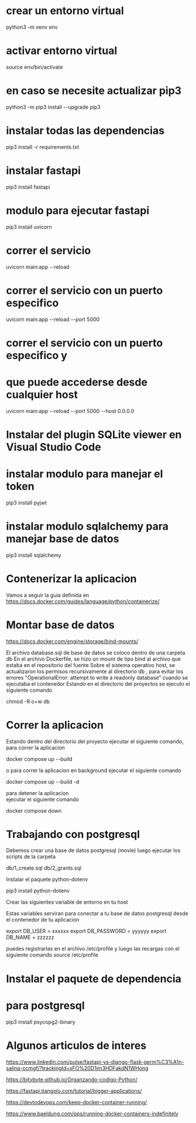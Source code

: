 # crear un entorno virtual 
python3 -m venv env 

# activar entorno virtual
source env/bin/activate

# en caso se necesite actualizar pip3
python3 -m pip3 install --upgrade pip3

# instalar todas las dependencias 
pip3 install -r requirements.txt

# instalar fastapi 
pip3 install fastapi 

# modulo para ejecutar fastapi
pip3 install uvicorn

# correr el servicio 
uvicorn main:app --reload

# correr el servicio con un puerto especifico
uvicorn main:app --reload --port 5000

# correr el servicio con un puerto especifico y 
# que puede accederse desde cualquier host 
uvicorn main:app --reload --port 5000 --host 0.0.0.0

# Instalar del plugin SQLite viewer en Visual Studio Code 

# instalar modulo para manejar el token
pip3 install pyjwt 

# instalar modulo sqlalchemy para manejar base de datos 
pip3 install sqlalchemy 



# Contenerizar la aplicacion 
 Vamos a seguir la guia definida en 
https://docs.docker.com/guides/language/python/containerize/


# Montar base de datos 
https://docs.docker.com/engine/storage/bind-mounts/

El archivo database.sql de base de datos se coloco dentro 
de una carpeta db
En el archivo Dockerfile, se hizo un mount de tipo bind 
al archivo que estaba en el repositorio del fuente 
Sobre el sistema operativo host, se actualizaron los permisos
recursivamente al directorio db , para evitar
los errores "OperationalError: attempt to write a readonly database"
cuando se ejecutaba el contenedor
Estando en el directorio del proyectos se ejecuto el siguiente comando

chmod -R o+w db 


# Correr la aplicacion 
Estando dentro del directorio del proyecto 
ejecutar el siguiente comando, para correr 
la aplicacion

docker compose up --build

o para correr la aplicacion en background 
ejecutar el siguiente comando 

docker compose up --build -d

para detener la aplicacion    
ejecutar el siguiente comando 

docker compose down 



# Trabajando con postgresql

Debemos crear una base de datos postgresql (movie)
luego ejecutar los scripts de la carpeta

db/1_create.sql 
db/2_grants.sql 

Instalar el paquete python-dotenv

pip3 install python-dotenv

Crear las siguientes variable de entorno 
en tu host 

Estas variables serviran para conectar
a tu base de datos postgresql desde 
el contenedor de tu aplicacion 

export DB_USER     = xxxxxx
export DB_PASSWORD = yyyyyy
export DB_NAME     = zzzzzz

puedes registrarlas en el archivo
/etc/profile y luego las recargas con el siguiente 
comando 
source /etc/profile

# Instalar el paquete de dependencia 
# para postgresql

pip3 install psycopg2-binary


# Algunos articulos de interes 

https://www.linkedin.com/pulse/fastapi-vs-django-flask-germ%C3%A1n-salina-ccmgf/?trackingId=xFO%20D1im3HDFakdN1WHong

https://bitybyte.github.io/Organzando-codigo-Python/

https://fastapi.tiangolo.com/tutorial/bigger-applications/

https://devtodevops.com/keep-docker-container-running/

https://www.baeldung.com/ops/running-docker-containers-indefinitely



